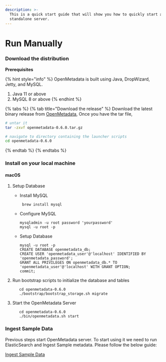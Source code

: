 ```yaml
---
description: >-
  This is a quick start guide that will show you how to quickly start a
  standalone server.
---
```


# Run Manually

### Download the distribution

**Prerequisites**

{% hint style="info" %}
OpenMetadata is built using Java, DropWizard, Jetty, and MySQL.

1. Java 11 or above
2. MySQL 8 or above
{% endhint %}

{% tabs %}
{% tab title="Download the release" %}
Download the latest binary release from [OpenMetadata](https://github.com/open-metadata/OpenMetadata/releases/download/0.6.0/openmetadata-0.6.0.tar.gz), Once you have the tar file,

```bash
# untar it
tar -zxvf openmetadata-0.6.0.tar.gz

# navigate to directory containing the launcher scripts
cd openmetadata-0.6.0
```
{% endtab %}
{% endtabs %}

### Install on your local machine

#### macOS

1. Setup Database
   *   Install MySQL

       ```
        brew install mysql
       ```
   *   Configure MySQL

       ```
       mysqladmin -u root password 'yourpassword'
       mysql -u root -p
       ```
   *   Setup Database

       ```
       mysql -u root -p
       CREATE DATABASE openmetadata_db;
       CREATE USER 'openmetadata_user'@'localhost' IDENTIFIED BY 'openmetadata_password';
       GRANT ALL PRIVILEGES ON openmetadata_db.* TO 'openmetadata_user'@'localhost' WITH GRANT OPTION;
       commit;
       ```
2.  Run bootstrap scripts to initialize the database and tables

    ```
       cd openmetadata-0.6.0
       ./bootstrap/bootstrap_storage.sh migrate
    ```
3.  Start the OpenMetadata Server

    ```
       cd openmetadata-0.6.0 
       ./bin/openmetadata.sh start
    ```

### Ingest Sample Data

Previous steps start OpenMetadata server. To start using it we need to run ElasticSearch and Ingest Sample metadata. Please follow the below guide:

[Ingest Sample Data](../../install/metadata-ingestion/ingest-sample-data.md)
